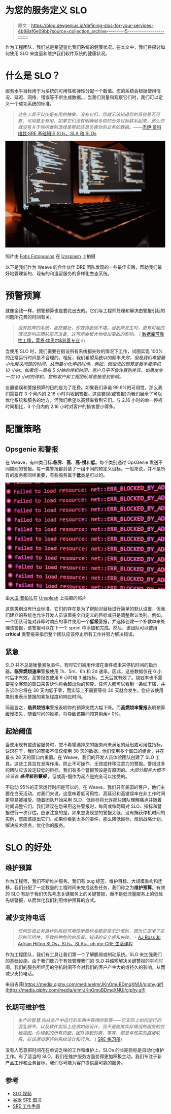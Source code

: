 # 为您的服务定义 SLO

> 原文：<https://blog.devgenius.io/defining-slos-for-your-services-4b68af6e09bb?source=collection_archive---------5----------------------->

作为工程团队，我们总是希望量化我们系统的健康状况。在本文中，我们将探讨如何使用 SLO 来度量和维护我们软件系统的健康状况。

# 什么是 SLO？

服务水平目标用于为系统的可用性和弹性分配一个数值。您的系统会根据使用情况、延迟、网络、错误等不断生成数据。，当我们测量和观察它们时，我们可以定义一个成功系统的标准。

> *这些工具不仅仅是有用的抽象。没有它们，您就无法知道您的系统是否可靠、可用甚至有用。如果它们没有明确地与你的业务目标联系起来，那么你就没有关于你所做的选择是帮助还是伤害你的业务的数据。*——[杰伊·贾科维兹·SRE 基础知识:SLIs，SLA 和 SLOs](https://cloud.google.com/blog/products/devops-sre/sre-fundamentals-slis-slas-and-slos)

![](img/bb576deb24eb828c9a2620a95c93609e.png)

照片由 [Fotis Fotopoulos](https://unsplash.com/@ffstop?utm_source=medium&utm_medium=referral) 在 [Unsplash](https://unsplash.com?utm_source=medium&utm_medium=referral) 上拍摄

以下是我们作为 Weave 的合作伙伴 DRE 团队发现的一些最佳实践，帮助我们最好地管理新的、现有的和遗留服务的多样化生态系统。

# 预警预算

就像金钱一样，预警预算也是要花出去的。它们与工程师处理和解决由警报引起的问题所花费的时间有关。

> *没有故障的系统，虽然健壮，却变得脆弱不堪。当故障发生时，更有可能的情况是响应团队毫无准备，这可能会极大地增加事故的影响。* ( [数据库可靠性工程，莱恩·坎贝尔&慈善专业](https://www.oreilly.com/library/view/database-reliability-engineering/9781491925935/) s)

当使用 SLO 时，我们需要在假设所有系统都失败的情况下工作，试图实现 100%的正常运行时间是不合理的。相反，我们希望系统以的频率*失败，但是我们希望最小化解决问题的时间，从而最小化停机时间。例如，假设您的预算是每季度停机 10 小时。如果您一周有 5 分钟的停机时间，客户几乎不会注意到差异。如果发生一次 10 小时的停机，您的客户和工程团队将直接受到影响。*

设置错误和警报预算的目的是为了花费。如果我们承诺 99.9%的可用性，那么我们需要在 3 个月内的 2.16 小时内收到警报。这些错误(或警报)向我们展示了可以优化系统和服务的地方，但我们希望以高频率看到它们。与 2.16 小时的单一停机时间相比，3 个月内的 2.16 小时对客户的损害要小得多。

# 配置策略

## Opsgenie 和警报

在 Weave，有四类目标:**临界**、**高**、**高-慢**和**低**。每个类别通过 OpsGenie 发送不同类别的警报。每一类警报都封装了一组不同的预定义目标。一般来说，并不是所有的服务都同样重要，有些服务属于**低**类是可以的。

![](img/6c3a207b1e5ca1e23dbde80070841cf5.png)

由[大卫·普帕扎](https://unsplash.com/@dav420?utm_source=medium&utm_medium=referral)在 [Unsplash](https://unsplash.com?utm_source=medium&utm_medium=referral) 上拍摄的照片

这些类别没有行业标准，它们的存在是为了帮助对目标进行简单的默认设置，但我们建立的系统也允许开发人员设置完全自定义的目标或只是调整默认类别。例如，一个团队可能对非即时响应的事件使用一个**低级**警报，并选择创建一个补救单来处理该警报，该警报可以在下一个 sprint 中添加和完成。然后，该团队可以使用 **critical** 类警报来指示整个团队应该停止所有工作并努力解决错误。

## 紧急

SLO 并不总是衡量紧急事件。有时它们被用作潜在事件或未来停机时间的指示器。**临界燃烧速率**警报使用 1h、5m、6h 和 3d 速率。因此，这些数据仅在 6 小时后才有效，高警报仅使用 6 小时和 3 维指标。三天后就有效了。烧钱率也不需要完全客观的窗口来告诉你将会超出你的预算。任何人都可以看到一条线下降，并告诉你它将在 30 天内低于零，而实际上不需要等待 30 天就会发生。您应该使用类别来表示警报的紧急程度和响应时间。

简而言之，**临界烧钱率**警报表明你的预算突然大幅下降。而**高燃烧率警报**表明预算缓慢损失，随着时间的推移，将导致该期间预算剩余< 0%。

## 起始阈值

当使用现有或遗留服务时，您不希望选择您的服务尚未满足的延迟或可用性指标。诀窍在于，我们的警报不仅仅使用 30 天的数据。他们使用多个窗口的组合，并在最长 28 天的窗口内重置。在 Weave，我们的开发人员体验团队创建了 SLO 工具。这些工具旨在发挥作用，防止不可操作、无效或转移注意力的警报。警报过多的团队应该设定较低的目标。我们有多个警报预设是有原因的。*大部分服务大概不应该有* ***临界级别警报*** 。低或高-慢作为起点是完全可以接受的。

不启动 95%的正常运行时间是可以的。在 Weave，我们只有美国的客户，他们主要在白天活动。对我们来说，这意味着低可用性、高延迟和高错误率在非工作时间更容易被接受。随着团队开始采用 SLO，低目标将允许那些团队理解痛点并随着时间调整它们。我们建议在您采用这些警报时，每周或每两周对 SLO、指标和警报进行一次评估。应该注意的是，如果您发现您的警报太低，没有捕获停机时间的实例，您应该提出它们。如果你看到太多的事件，那么降低目标，规划战略计划，解决技术债务，优化你的服务。

# SLO 的好处

## 维护预算

作为工程师，我们不断维护服务。我们有 bug 标签、维护目标、大规模重构和迁移。我们分配了一定数量的工程时间来完成这些任务，我们称之为**维护预算**。有效的 SLO 有助于我们优先考虑关键服务上的关键警报，而不是低流量服务上的低优先级警报，从而优化我们利用维护预算的方式。

## 减少支持电话

> *任何忽视业务目标的系统可用性衡量标准都是毫无价值的，因为它混淆了实际的可用性，导致各种危险的场景、错误的安全感和失败。* - [AJ Ross 和 Adrian Hilton SLOs，SLIs，SLAs，oh my-CRE 生活课程](https://cloud.google.com/blog/products/devops-sre/availability-part-deux-cre-life-lessons)

作为工程团队，我们有工具让我们第一个了解脆弱或制动系统。SLO 来加强我们的基础设施。由于我们致力于有效管理我们的 SLO 并缩短解决关键警报的平均时间，我们的服务所经历的停机时间不会对我们的客户产生大的或持久的影响，从而减少支持电话。

来自吉菲[https://media.giphy.com/media/eImrJKnOmuBDmqXNUj/giphy.gif](https://media.giphy.com/media/eImrJKnOmuBDmqXNUj/giphy.gif)

## 长期可维护性

> *生产的智慧:你从生产中运行的东西中获得的智慧——它实际上如何运行的混乱细节，以及软件实际上应该如何设计，而不是脱离实际情况的服务的白板视图。你得到的所有页面，团队得到的票，等等，都是与现实的直接联系，应该通知更好的系统设计和行为。* ( [SRE 练习册](https://sre.google/workbook/how-sre-relates/#work-to-minimize-toil))

没有人愿意把时间花在单调乏味的工作和维护上。SLOs 的长期目标是自动化维护工作。有了适当的 SLO，我们在维护服务方面变得更加积极主动，我们专注于新产品工作和业务目标，我们尽可能为客户提供最可靠的服务。

## 参考

*   [SLO 视频](https://youtu.be/sfwnr5K8oCs])
*   [谷歌 SRE 图书](https://sre.google/sre-book/service-level-objectives/)
*   [SRE 工作手册](https://sre.google/workbook)